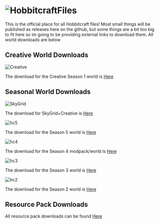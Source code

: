 # ![HobbitcraftFiles](https://i.derpy.xyz/hobbitcraftfiles.png)
This is the official place for all Hobbitcraft files! Most small things will be published as releases here on the github, but some things are a bit too big to fit here so im going to be providing external links to download them. All world downloads are below

## Creative World Downloads

![Creative](https://i.derpy.xyz/hcCreative64.png)

The download for the Creative Season 1 world is [Here](https://i.derpy.xyz/Hobbitcraft_Creative.zip) 

## Seasonal World Downloads

![SkyGrid](https://i.derpy.xyz/hcskygrid64.png)

The download for SkyGrid+Creative is [Here](https://i.derpy.xyz/Creative_and_SkyGrid_UNZIP_ME.zip)

![hc5](https://i.derpy.xyz/hc564.png)

The download for the Season 5 world is [Here](https://github.com/HobbitcraftServer/Files/releases/download/hc5/Hobbitcraft_Five.zip)

![hc4](https://i.derpy.xyz/hc464.png)

The download for the Season 4 modpack/world is [Here](https://github.com/DerpDerpling/Hobbitcraft-S4/releases)

![hc3](https://i.derpy.xyz/hc64x64.png)

The download for the Season 3 world is [Here](https://github.com/DerpDerpling/Hobbitcraft-Files/releases/download/S3/Hobbitcraft_3.zip) 

![hc2](https://i.derpy.xyz/Wcoyb.png)

The download for the Season 2 world is [Here](https://github.com/DerpDerpling/Hobbitcraft-Files/releases/download/S2/Hobbitcraft-2.zip) 

## Resource Pack Downloads

All resource pack downloads can be found [Here](https://i.derpy.xyz/ResourcePacks.zip)
